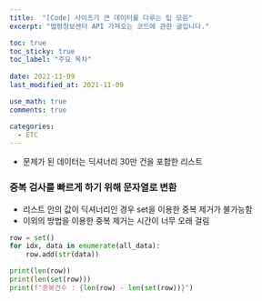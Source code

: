 ```yaml
---
title:  "[Code] 사이즈가 큰 데이터를 다루는 팁 모음"
excerpt: "법령정보센터 API 가져오는 코드에 관한 글입니다."

toc: true
toc_sticky: true
toc_label: "주요 목차"
 
date: 2021-11-09
last_modified_at: 2021-11-09

use_math: true
comments: true

categories:
  - ETC
---
```


- 문제가 된 데이터는 딕셔너리 30만 건을 포함한 리스트



### 중복 검사를 빠르게 하기 위해 문자열로 변환

- 리스트 안의 값이 딕셔너리인 경우 set을 이용한 중복 제거가 불가능함
- 이외의 방법을 이용한 중복 제거는 시간이 너무 오래 걸림

```python
row = set()
for idx, data in enumerate(all_data):
    row.add(str(data))

print(len(row))
print(len(set(row)))
print(f"중복건수 : {len(row) - len(set(row))}")
```



